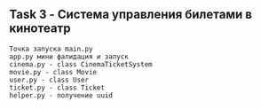 ## Task 3 - Система управления билетами в кинотеатр

```
Точка запуска main.py
app.py мини фалидация и запуск
cinema.py - class CinemaTicketSystem
movie.py - class Movie
user.py - class User
ticket.py - class Ticket
helper.py - получение uuid
```